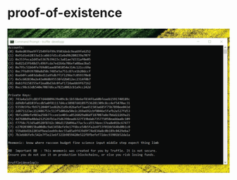 # proof-of-existence

![](https://github.com/quantumporium/proof-of-existence/blob/main/demo-poi.gif)
